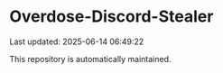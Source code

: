 # Overdose-Discord-Stealer

Last updated: 2025-06-14 06:49:22

This repository is automatically maintained.
